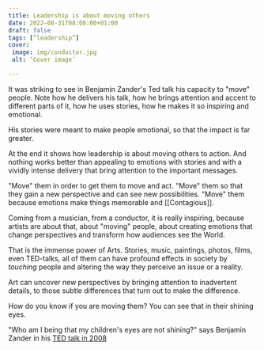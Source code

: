 ```yaml
---
title: Leadership is about moving others
date: 2022–08-31T08:08:00+01:00
draft: false
tags: [“leadership”]
cover:
 image: img/conductor.jpg
 alt: ‘Cover image’

---
```


It was striking to see in Benjamin Zander's Ted talk his capacity to "move" people. Note how he delivers his talk, how he brings attention and accent to different parts of it, how he uses stories, how he makes it so inspiring and emotional. 

His stories were meant to make people emotional, so that the impact is far greater.

At the end it shows how leadership is about moving others to action. 
And nothing works better than appealing to emotions with stories and with a vividly intense delivery that bring attention to the important messages.

"Move" them in order to get them to move and act. 
"Move" them so that they gain a new perspective and can see new possibilities.
"Move" them because emotions make things memorable and [[Contagious]].

Coming from a musician, from a conductor, it is really inspiring, because artists are about that, about "moving" people, about creating emotions that change perspectives and transform how audiences see the World. 

That is the immense power of Arts. Stories, music, paintings, photos, films, even TED-talks, all of them can have profound effects in society by *touching* people and altering the way they perceive an issue or a reality.

Art can uncover new perspectives by bringing attention to inadvertent details, to those subtle differences that turn out to make the difference. 

How do you know if you are moving them? You can see that in their shining eyes.

"Who am I being that my children's eyes are not shining?" says Benjamin Zander in his [TED talk in 2008](https://www.youtube.com/watch?v=r9LCwI5iErE)


